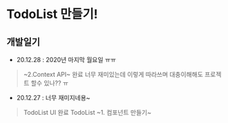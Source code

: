 # TodoList 만들기!

## 개발일기
* 20.12.28 : 2020년 마지막 월요일 ㅠㅠ
> ~2.Context API~ 완료
> 너무 재미있는데 이렇게 따라쓰며 대충이해해도 프로젝트 할수 있나?? ㅠ

* 20.12.27 : 너무 재미지네용~
> TodoList UI 완료 
> TodoList ~1. 컴포넌트 만들기~
